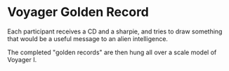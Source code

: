 # Voyager Golden Record

Each participant receives a CD and a sharpie, and tries to draw something that would be a useful message to an alien intelligence.

The completed "golden records" are then hung all over a scale model of Voyager I.